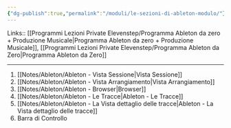 ```yaml
---
{"dg-publish":true,"permalink":"/moduli/le-sezioni-di-ableton-modulo/"}
---
```


Links:: [[Programmi Lezioni Private Elevenstep/Programma Ableton da zero + Produzione Musicale\|Programma Ableton da zero + Produzione Musicale]], [[Programmi Lezioni Private Elevenstep/Programma Ableton da Zero\|Programma Ableton da Zero]]

---


1. [[Notes/Ableton/Ableton - Vista Sessione\|Vista Sessione]]
2. [[Notes/Ableton/Ableton - Vista Arrangiamento\|Vista Arrangiamento]]
3. [[Notes/Ableton/Ableton - Browser\|Browser]]
4. [[Notes/Ableton/Ableton - Le Tracce\|Ableton - Le Tracce]]
5. [[Notes/Ableton/Ableton - La Vista dettaglio delle tracce\|Ableton - La Vista dettaglio delle tracce]]
6. Barra di Controllo



